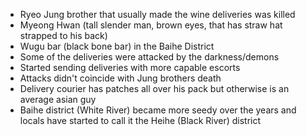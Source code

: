 - Ryeo Jung brother that usually made the wine deliveries was killed  
- Myeong Hwan (tall slender man, brown eyes, that has straw hat strapped to his back)  
- Wugu bar (black bone bar) in the Baihe District  
- Some of the deliveries were attacked by the darkness/demons  
- Started sending deliveries with more capable escorts  
- Attacks didn't coincide with Jung brothers death  
- Delivery courier has patches all over his pack but otherwise is an average asian guy  
- Baihe district (White River) became more seedy over the years and locals have started to call it the Heihe (Black River) district